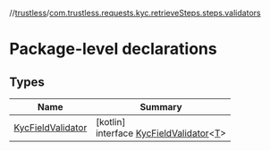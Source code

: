 //[trustless](../../index.md)/[com.trustless.requests.kyc.retrieveSteps.steps.validators](index.md)

# Package-level declarations

## Types

| Name | Summary |
|---|---|
| [KycFieldValidator](-kyc-field-validator/index.md) | [kotlin]<br>interface [KycFieldValidator](-kyc-field-validator/index.md)&lt;[T](-kyc-field-validator/index.md)&gt; |
